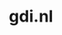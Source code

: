 ---
layout: post
title: "gdi.nl"
internal_url: "/dutchgov/gdi.nl.html"
subdomains_count: 6
all_subdomains_count: 8
urls_count: 3
ssl_rank: 100
http_rank: 60
url_link: /data/gdi.nl/urls.txt
all_subdomains_link: /data/gdi.nl/all_subdomains.txt
subdomains_link: /data/gdi.nl/subdomains.txt
categories: dutchgov
---